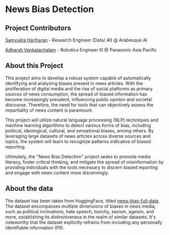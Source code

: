 News Bias Detection
==============================

Project Contributors <a name="1"></a>
------------
[Samyukta Hariharan](https://www.linkedin.com/in/samyukta-hariharan/) - Research Engineer (Data/ AI) @ Arabesque AI

[Adharsh Venkatachalam](https://www.linkedin.com/in/adharshvenkatachalam/) - Robotics Engineer III @ Panasonic Asia Pacific

About this Project <a name="2"></a>
------------

This project aims to develop a robust system capable of automatically identifying and analyzing biases present in news articles. With the proliferation of digital media and the rise of social platforms as primary sources of news consumption, the spread of biased information has become increasingly prevalent, influencing public opinion and societal discourse. Therefore, the need for tools that can objectively assess the impartiality of news content is paramount.

This project will utilize natural language processing (NLP) techniques and machine learning algorithms to detect various forms of bias, including political, ideological, cultural, and sensational biases, among others. By leveraging large datasets of news articles across diverse sources and topics, the system will learn to recognize patterns indicative of biased reporting.

Ultimately, the "News Bias Detection" project seeks to promote media literacy, foster critical thinking, and mitigate the spread of misinformation by providing individuals with the tools necessary to discern biased reporting and engage with news content more discerningly.

About the data <a name="3"></a>
------------

The dataset has been taken from HuggingFace, titled [news-bias-full-data](https://huggingface.co/datasets/newsmediabias/news-bias-full-data). The dataset encompasses multiple dimensions of biases in news media, such as political inclinations, hate speech, toxicity, sexism, ageism, and more, establishing its distinctiveness in the realm of similar datasets. It's noteworthy that the dataset explicitly refrains from including any personally identifiable information (PII).
